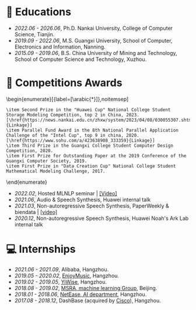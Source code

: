 
# 📖 Educations
- *2022.06 - 2026.06*, Ph.D. Nankai University, College of Computer Science, Tianjin.
- *2019.09 - 2022.06*, M.S.  Guangxi University, School of Computer, Electronics and Information, Nanning.
- *2015.09 - 2019.06*, B.S.  China University of Mining and Technology, School of Computer Science and Technology, Xuzhou.

# 💬 Competitions Awards
\begin{enumerate}[{label=[\arabic{*}]},noitemsep]

    \item Second Prize in the "Huawei Cup" National College Student Storage Modeling Competition, top 2 in China, 2023. [\href{https://news.nankai.edu.cn/zhxw/system/2023/04/08/030055307.shtml}{Linkage}]
    \item Parallel Fund Award in the 8th National Parallel Application Challenge of the "Intel Cup", top 9 in china, 2020. [\href{https://www.sohu.com/a/423638908_333359}{Linkage}]
    \item Third Prize in the Guangxi College Student Computer Design Competition, 2020.
    \item First Prize for Outstanding Paper at the 2019 Conference of the Guangxi Computer Society, 2019.
    \item First Prize in "Data Creation Cup" National College Student Mathematical Modeling Challenge, 2017.
\end{enumerate}


- *2022.02*, Hosted MLNLP seminar \| [\[Video\]](https://www.bilibili.com/video/BV1wF411x7qh)
- *2021.06*, Audio & Speech Synthesis, Huawei internal talk
- *2021.03*, Non-autoregressive Speech Synthesis, PaperWeekly & biendata \| [\[video\]](https://www.bilibili.com/video/BV1uf4y1t7Hr/)
- *2020.12*, Non-autoregressive Speech Synthesis, Huawei Noah's Ark Lab internal talk

# 💻 Internships
- *2021.06 - 2021.09*, Alibaba, Hangzhou.
- *2019.05 - 2020.02*, [EnjoyMusic](https://enjoymusic.ai/), Hangzhou.
- *2019.02 - 2019.05*, [YiWise](https://www.yiwise.com/), Hangzhou.
- *2018.08 - 2019.02*, [MSRA, machine learning Group](https://www.microsoft.com/en-us/research/group/machine-learning-research-group/), Beijing.
- *2018.01 - 2018.06*, [NetEase, AI department](https://hr.163.com/zc/12-ai/index.html), Hangzhou.
- *2017.08 - 2018.12*, DashBase (acquired by [Cisco](https://blogs.cisco.com/news/349511)), Hangzhou.
